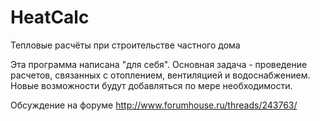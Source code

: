 HeatCalc
========

Тепловые расчёты при строительстве частного дома

Эта программа написана "для себя". Основная задача - проведение расчетов, связанных с отоплением, вентиляцией и водоснабжением. Новые возможности будут добавляться по мере необходимости.

Обсуждение на форуме http://www.forumhouse.ru/threads/243763/
